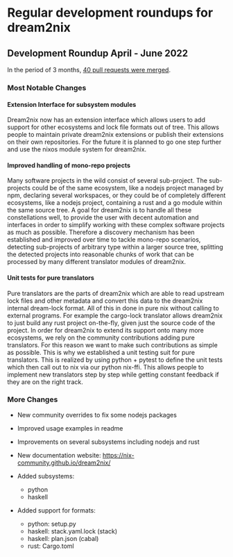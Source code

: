 # Regular development roundups for dream2nix

## Development Roundup April - June 2022

In the period of 3 months, [40 pull requests were merged](https://github.com/nix-community/dream2nix/pulls?page=1&q=is%3Apr+sort%3Acreated-asc+merged%3A2022-06+merged%3A2022-05+merged%3A2022-04).

### Most Notable Changes
#### Extension Interface for subsystem modules
Dream2nix now has an extension interface which allows users to add support for other ecosystems and lock file formats out of tree. This allows people to maintain private dream2nix extensions or publish their extensions on their own repositories. For the future it is planned to go one step further and use the nixos module system for dream2nix.

#### Improved handling of mono-repo projects
Many software projects in the wild consist of several sub-project. The sub-projects could be of the same ecosystem, like a nodejs project managed by npm, declaring several workspaces, or they could be of completely different ecosystems, like a nodejs project, containing a rust and a go module within the same source tree. A goal for dream2nix is to handle all these constellations well, to provide the user with decent automation and interfaces in order to simplify working with these complex software projects as much as possible. Therefore a discovery mechanism has been established and improved over time to tackle mono-repo scenarios, detecting sub-projects of arbitrary type within a larger source tree, splitting the detected projects into reasonable chunks of work that can be processed by many different translator modules of dream2nix.

#### Unit tests for pure translators
Pure translators are the parts of dream2nix which are able to read upstream lock files and other metadata and convert this data to the dream2nix internal dream-lock format. All of this in done in pure nix without calling to external programs. For example the cargo-lock translator allows dream2nix to just build any rust project on-the-fly, given just the source code of the project.
In order for dream2nix to extend its support onto many more ecosystems, we rely on the community contributions adding pure translators. For this reason we want to make such contributions as simple as possible.
This is why we established a unit testing suit for pure translators. This is realized by using python + pytest to define the unit tests which then call out to nix via our python nix-ffi. This allows people to implement new translators step by step while getting constant feedback if they are on the right track.

### More Changes
- New community overrides to fix some nodejs packages
- Improved usage examples in readme
- Improvements on several subsystems including nodejs and rust
- New documentation website:
https://nix-community.github.io/dream2nix/

- Added subsystems:
  - python
  - haskell
- Added support for formats:
  - python: setup.py
  - haskell: stack.yaml.lock (stack)
  - haskell: plan.json (cabal)
  - rust: Cargo.toml
